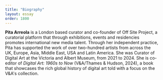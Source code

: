 ```yaml
---
title: "Biography"
layout: essay
order: 1800
---
```


**Pita Arreola** is a London based curator and co-founder of Off Site Project, a curatorial platform that through exhibitions, events and residencies promotes international new media talent. Through her independent practice, Pita has supported the work of over two-hundred artists from across the UK, Europe, Asia, Middle East, USA and Latin America. She was Curator of Digital Art at the Victoria and Albert Museum, from 2021 to 2024. She is co-editor of *Digital Art: 1960s to Now* (V&A/Thames & Hudson, 2024), a book that showcases the rich global history of digital art told with a focus on the V&A's collection. 
